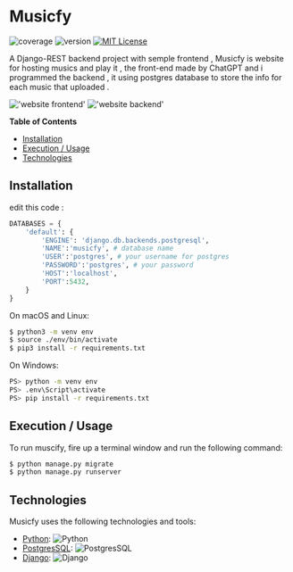 # Musicfy

![coverage](https://img.shields.io/badge/coverage-80%25-yellowgreen)
![version](https://img.shields.io/badge/version-1.2.3-blue)
[![MIT License](https://img.shields.io/badge/License-MIT-green.svg)](https://choosealicense.com/licenses/mit/)

A Django-REST backend project with semple frontend , Musicfy is website for hosting musics and play it , the front-end made by ChatGPT
and i programmed the backend , it using postgres database to store the info for each music that uploaded .

!['website frontend'](/image.png)
!['website backend'](/swagger.png)

**Table of Contents**

- [Installation](#installation)
- [Execution / Usage](#execution--usage)
- [Technologies](#technologies)


## Installation

edit this code :
```python 
DATABASES = {
    'default': {
        'ENGINE': 'django.db.backends.postgresql',
        'NAME':'musicfy', # database name
        'USER':'postgres', # your username for postgres
        'PASSWORD':'postgres', # your password
        'HOST':'localhost',
        'PORT':5432,
    }
}
```

On macOS and Linux:

```sh
$ python3 -m venv env
$ source ./env/bin/activate
$ pip3 install -r requirements.txt
```

On Windows:

```sh
PS> python -m venv env
PS> .env\Script\activate
PS> pip install -r requirements.txt
```

## Execution / Usage

To run muscify, fire up a terminal window and run the following command:

```sh
$ python manage.py migrate
$ python manage.py runserver
```



## Technologies

Musicfy uses the following technologies and tools:

- [Python](https://www.python.org/): ![Python](https://img.shields.io/badge/python-3670A0?style=for-the-badge&logo=python&logoColor=ffdd54)
- [PostgresSQL](https://www.postgresql.org): ![PostgresSQL](https://img.shields.io/badge/postgres-%252307405e.svg?style=for-the-badge&logo=postgresql&logoColor=blue)
- [Django](https://www.djangoproject.com): ![Django](https://img.shields.io/badge/Django-3670A0.svg?style=for-the-badge&logo=django&logoColor=green)